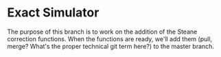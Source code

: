 Exact Simulator
===============

The purpose of this branch is to work on the addition of the Steane correction functions.  When the functions are ready, we'll add them (pull, merge?  What's the proper technical git term here?) to the master branch.



    
    
